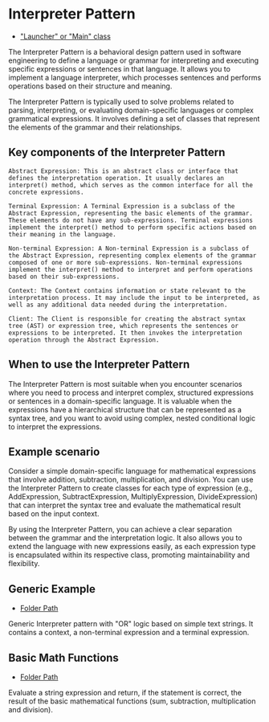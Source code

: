 # Interpreter Pattern

- ["Launcher" or "Main" class](./src/main/java/it/gb/InterpreterPattern.java)

The Interpreter Pattern is a behavioral design pattern used in software engineering to define a language or grammar for interpreting and executing specific expressions or sentences in that language. It allows you to implement a language interpreter, which processes sentences and performs operations based on their structure and meaning.

The Interpreter Pattern is typically used to solve problems related to parsing, interpreting, or evaluating domain-specific languages or complex grammatical expressions. It involves defining a set of classes that represent the elements of the grammar and their relationships.

## Key components of the Interpreter Pattern

    Abstract Expression: This is an abstract class or interface that defines the interpretation operation. It usually declares an interpret() method, which serves as the common interface for all the concrete expressions.

    Terminal Expression: A Terminal Expression is a subclass of the Abstract Expression, representing the basic elements of the grammar. These elements do not have any sub-expressions. Terminal expressions implement the interpret() method to perform specific actions based on their meaning in the language.

    Non-terminal Expression: A Non-terminal Expression is a subclass of the Abstract Expression, representing complex elements of the grammar composed of one or more sub-expressions. Non-terminal expressions implement the interpret() method to interpret and perform operations based on their sub-expressions.

    Context: The Context contains information or state relevant to the interpretation process. It may include the input to be interpreted, as well as any additional data needed during the interpretation.

    Client: The Client is responsible for creating the abstract syntax tree (AST) or expression tree, which represents the sentences or expressions to be interpreted. It then invokes the interpretation operation through the Abstract Expression.

## When to use the Interpreter Pattern

The Interpreter Pattern is most suitable when you encounter scenarios where you need to process and interpret complex, structured expressions or sentences in a domain-specific language. It is valuable when the expressions have a hierarchical structure that can be represented as a syntax tree, and you want to avoid using complex, nested conditional logic to interpret the expressions.

## Example scenario

Consider a simple domain-specific language for mathematical expressions that involve addition, subtraction, multiplication, and division. You can use the Interpreter Pattern to create classes for each type of expression (e.g., AddExpression, SubtractExpression, MultiplyExpression, DivideExpression) that can interpret the syntax tree and evaluate the mathematical result based on the input context.

By using the Interpreter Pattern, you can achieve a clear separation between the grammar and the interpretation logic. It also allows you to extend the language with new expressions easily, as each expression type is encapsulated within its respective class, promoting maintainability and flexibility.

## Generic Example

- [Folder Path](./src/main/java/it/gb/generic)

Generic Interpreter pattern with "OR" logic based on simple text strings. It contains a context, a non-terminal expression and a terminal expression.

## Basic Math Functions

- [Folder Path](./src/main/java/it/gb/basicMathFunctions)

Evaluate a string expression and return, if the statement is correct, the result of the basic mathematical functions (sum, subtraction, multiplication and division).
